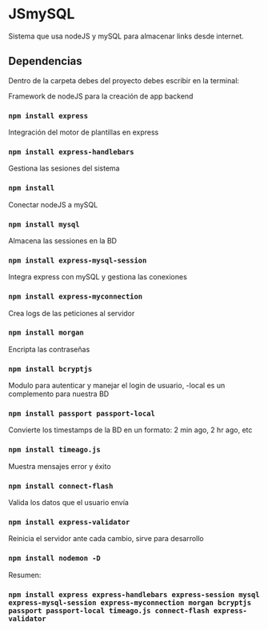 # JSmySQL

Sistema que usa nodeJS y mySQL para almacenar links desde internet.

## Dependencias

Dentro de la carpeta debes del proyecto debes escribir en la terminal:

Framework de nodeJS para la creación de app backend
### `npm install express`

Integración del motor de plantillas en express
### `npm install express-handlebars`

Gestiona las sesiones del sistema
### `npm install `

Conectar nodeJS a mySQL
### `npm install mysql`

Almacena las sessiones en la BD
### `npm install express-mysql-session`

Integra express con mySQL y gestiona las conexiones
### `npm install express-myconnection`

Crea logs de las peticiones al servidor
### `npm install morgan`

Encripta las contraseñas
### `npm install bcryptjs`

Modulo para autenticar y manejar el login de usuario, -local es un complemento para nuestra BD
### `npm install passport passport-local`

Convierte los timestamps de la BD en un formato: 2 min ago, 2 hr ago, etc
### `npm install timeago.js`

Muestra mensajes error y éxito
### `npm install connect-flash`

Valida los datos que el usuario envía
### `npm install express-validator`

Reinicia el servidor ante cada cambio, sirve para desarrollo
### `npm install nodemon -D`

Resumen:
### `npm install express express-handlebars express-session mysql express-mysql-session express-myconnection morgan bcryptjs passport passport-local timeago.js connect-flash express-validator`
